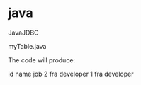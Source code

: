 # java
JavaJDBC


myTable.java

The code will produce:

id  name    job
2   fra    developer
1   fra    developer
